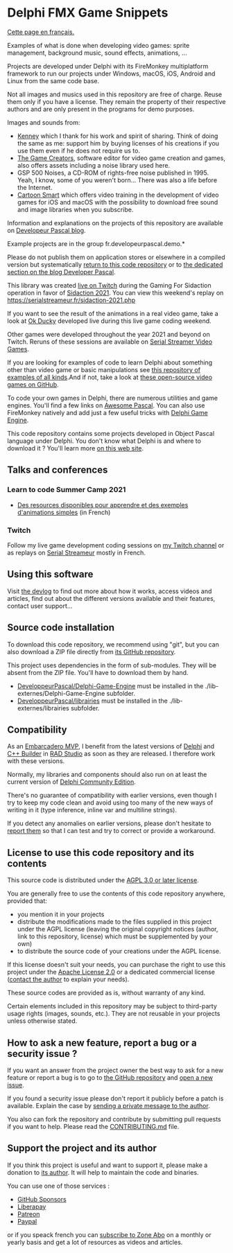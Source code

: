 # Delphi FMX Game Snippets

[Cette page en français.](LISEZMOI.md)

Examples of what is done when developing video games: sprite management, background music, sound effects, animations, ...

Projects are developed under Delphi with its FireMonkey multiplatform framework to run our projects under Windows, macOS, iOS, Android and Linux from the same code base.

Not all images and musics used in this repository are free of charge. Reuse them only if you have a license. They remain the property of their respective authors and are only present in the programs for demo purposes.

Images and sounds from:

* [Kenney](https://kenney.nl/) which I thank for his work and spirit of sharing. Think of doing the same as me: support him by buying licenses of his creations if you use them even if he does not require us to.
* [The Game Creators](https://www.thegamecreators.com/), software editor for video game creation and games, also offers assets including a noise library used here.
* GSP 500 Noises, a CD-ROM of rights-free noise published in 1995. Yeah, I know, some of you weren't born... There was also a life before the Internet.
* [Cartoon Smart](https://vasur.fr/cartoonsmart) which offers video training in the development of video games for iOS and macOS with the possibility to download free sound and image libraries when you subscribe.

Information and explanations on the projects of this repository are available on [Developeur Pascal blog](https://developpeur-pascal.fr/).

Example projects are in the group fr.developeurpascal.demo.*

Please do not publish them on application stores or elsewhere in a compiled version but systematically [return to this code repository](https://github.com/DeveloppeurPascal/Delphi-FMX-Game-Snippets) or to [the dedicated section on the blog Developer Pascal](https://developer-pascal.fr/delphi-fmx-game-snippets.html).

This library was created [live on Twitch](https://www.twitch.tv/patrickpremartin) during the Gaming For Sidaction operation in favor of [Sidaction 2021](https://sidaction.org). You can view this weekend's replay on https://serialstreameur.fr/sidaction-2021.php

If you want to see the result of the animations in a real video game, take a look at [Ok Ducky](https://okducky.gamolf.fr/) developed live during this live game coding weekend.

Other games were developed throughout the year 2021 and beyond on Twitch. Reruns of these sessions are available on [Serial Streamer Video Games](https://serialstreameur.fr/games-video.php).

If you are looking for examples of code to learn Delphi about something other than video game or basic manipulations see [this repository of examples of all kinds](https://github.com/DeveloperPascal/Delphi-samples).And if not, take a look at [these open-source video games on GitHub](https://github.com/topics/delphi-game).

To code your own games in Delphi, there are numerous utilities and game engines. You'll find a few links on [Awesome Pascal](https://github.com/Fr0sT-Brutal/awesome-pascal#game-dev). You can also use FireMonkey natively and add just a few useful tricks with [Delphi Game Engine](https://github.com/DeveloppeurPascal/Delphi-Game-Engine).

This code repository contains some projects developed in Object Pascal language under Delphi. You don't know what Delphi is and where to download it ? You'll learn more [on this web site](https://delphi-resources.developpeur-pascal.fr/).

## Talks and conferences

### Learn to code Summer Camp 2021

* [Des resources disponibles pour apprendre et des exemples d'animations simples](https://apprendre-delphi.fr/ltcsc2021-04.php) (in French)

### Twitch

Follow my live game development coding sessions on [my Twitch channel](https://www.twitch.tv/patrickpremartin) or as replays on [Serial Streameur](https://serialstreameur.fr/jv-toolbox-delphi.php) mostly in French.

## Using this software

Visit [the devlog](https://developpeur-pascal.fr/delphi-fmx-game-snippets.html) to find out more about how it works, access videos and articles, find out about the different versions available and their features, contact user support...

## Source code installation

To download this code repository, we recommend using "git", but you can also download a ZIP file directly from [its GitHub repository](https://github.com/DeveloppeurPascal/Delphi-FMX-Game-Snippets).

This project uses dependencies in the form of sub-modules. They will be absent from the ZIP file. You'll have to download them by hand.

* [DeveloppeurPascal/Delphi-Game-Engine](https://github.com/DeveloppeurPascal/Delphi-Game-Engine) must be installed in the ./lib-externes/Delphi-Game-Engine subfolder.
* [DeveloppeurPascal/librairies](https://github.com/DeveloppeurPascal/librairies) must be installed in the ./lib-externes/librairies subfolder.

## Compatibility

As an [Embarcadero MVP](https://www.embarcadero.com/resources/partners/mvp-directory), I benefit from the latest versions of [Delphi](https://www.embarcadero.com/products/delphi) and [C++ Builder](https://www.embarcadero.com/products/cbuilder) in [RAD Studio](https://www.embarcadero.com/products/rad-studio) as soon as they are released. I therefore work with these versions.

Normally, my libraries and components should also run on at least the current version of [Delphi Community Edition](https://www.embarcadero.com/products/delphi/starter).

There's no guarantee of compatibility with earlier versions, even though I try to keep my code clean and avoid using too many of the new ways of writing in it (type inference, inline var and multiline strings).

If you detect any anomalies on earlier versions, please don't hesitate to [report them](https://github.com/DeveloppeurPascal/Delphi-FMX-Game-Snippets/issues) so that I can test and try to correct or provide a workaround.

## License to use this code repository and its contents

This source code is distributed under the [AGPL 3.0 or later license](https://choosealicense.com/licenses/agpl-3.0/).

You are generally free to use the contents of this code repository anywhere, provided that:
* you mention it in your projects
* distribute the modifications made to the files supplied in this project under the AGPL license (leaving the original copyright notices (author, link to this repository, license) which must be supplemented by your own)
* to distribute the source code of your creations under the AGPL license.

If this license doesn't suit your needs, you can purchase the right to use this project under the [Apache License 2.0](https://choosealicense.com/licenses/apache-2.0/) or a dedicated commercial license ([contact the author](https://developpeur-pascal.fr/nous-contacter.php) to explain your needs).

These source codes are provided as is, without warranty of any kind.

Certain elements included in this repository may be subject to third-party usage rights (images, sounds, etc.). They are not reusable in your projects unless otherwise stated.

## How to ask a new feature, report a bug or a security issue ?

If you want an answer from the project owner the best way to ask for a new feature or report a bug is to go to [the GitHub repository](https://github.com/DeveloppeurPascal/Delphi-FMX-Game-Snippets) and [open a new issue](https://github.com/DeveloppeurPascal/Delphi-FMX-Game-Snippets/issues).

If you found a security issue please don't report it publicly before a patch is available. Explain the case by [sending a private message to the author](https://developpeur-pascal.fr/nous-contacter.php).

You also can fork the repository and contribute by submitting pull requests if you want to help. Please read the [CONTRIBUTING.md](CONTRIBUTING.md) file.

## Support the project and its author

If you think this project is useful and want to support it, please make a donation to [its author](https://github.com/DeveloppeurPascal). It will help to maintain the code and binaries.

You can use one of those services :

* [GitHub Sponsors](https://github.com/sponsors/DeveloppeurPascal)
* [Liberapay](https://liberapay.com/PatrickPremartin)
* [Patreon](https://www.patreon.com/patrickpremartin)
* [Paypal](https://www.paypal.com/paypalme/patrickpremartin)

or if you speack french you can [subscribe to Zone Abo](https://zone-abo.fr/nos-abonnements.php) on a monthly or yearly basis and get a lot of resources as videos and articles.
